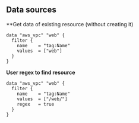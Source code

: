## Data sources

**Get data of existing resource (without creating it)

```hcl-terraform
data "aws_vpc" "web" {
  filter {
    name    = "tag:Name"
    values  = ["web"]
  }
}

```

**User regex to find resource**

```hcl-terraform
data "aws_vpc" "web" {
  filter {
    name    = "tag:Name"
    values  = ["/web/"]
    regex   = true
  }
}
```

